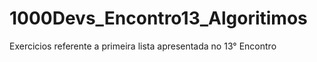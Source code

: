 # 1000Devs_Encontro13_Algoritimos
Exercicios referente a primeira lista apresentada no 13° Encontro
